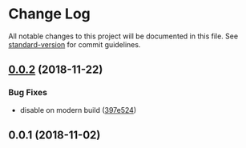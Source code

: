 # Change Log

All notable changes to this project will be documented in this file. See [standard-version](https://github.com/conventional-changelog/standard-version) for commit guidelines.

<a name="0.0.2"></a>
## [0.0.2](https://github.com/Developmint/nuxt-bundle-buddy/compare/v0.0.1...v0.0.2) (2018-11-22)


### Bug Fixes

* disable on modern build ([397e524](https://github.com/Developmint/nuxt-bundle-buddy/commit/397e524))



<a name="0.0.1"></a>
## 0.0.1 (2018-11-02)
